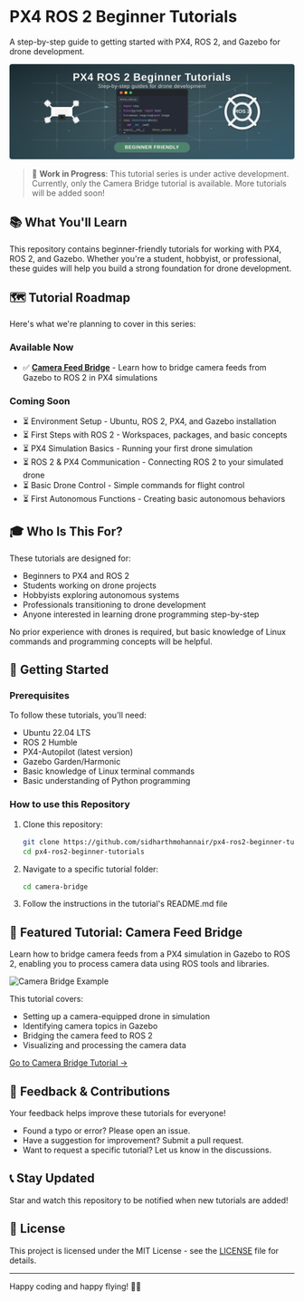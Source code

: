 # PX4 ROS 2 Beginner Tutorials

A step-by-step guide to getting started with PX4, ROS 2, and Gazebo for drone development.

![PX4 ROS 2 Basics](images/repo-banner.png)

> 🚧 **Work in Progress**: This tutorial series is under active development. Currently, only the Camera Bridge tutorial is available. More tutorials will be added soon!

## 📚 What You'll Learn

This repository contains beginner-friendly tutorials for working with PX4, ROS 2, and Gazebo. Whether you're a student, hobbyist, or professional, these guides will help you build a strong foundation for drone development.

## 🗺️ Tutorial Roadmap

Here's what we're planning to cover in this series:

### Available Now
- ✅ [**Camera Feed Bridge**](camera-bridge/) - Learn how to bridge camera feeds from Gazebo to ROS 2 in PX4 simulations

### Coming Soon
- ⏳ Environment Setup - Ubuntu, ROS 2, PX4, and Gazebo installation
- ⏳ First Steps with ROS 2 - Workspaces, packages, and basic concepts
- ⏳ PX4 Simulation Basics - Running your first drone simulation
- ⏳ ROS 2 & PX4 Communication - Connecting ROS 2 to your simulated drone
- ⏳ Basic Drone Control - Simple commands for flight control
- ⏳ First Autonomous Functions - Creating basic autonomous behaviors

## 🎓 Who Is This For?

These tutorials are designed for:
- Beginners to PX4 and ROS 2
- Students working on drone projects
- Hobbyists exploring autonomous systems
- Professionals transitioning to drone development
- Anyone interested in learning drone programming step-by-step

No prior experience with drones is required, but basic knowledge of Linux commands and programming concepts will be helpful.

## 🚀 Getting Started

### Prerequisites

To follow these tutorials, you'll need:
- Ubuntu 22.04 LTS
- ROS 2 Humble
- PX4-Autopilot (latest version)
- Gazebo Garden/Harmonic
- Basic knowledge of Linux terminal commands
- Basic understanding of Python programming

### How to use this Repository

1. Clone this repository:
   ```bash
   git clone https://github.com/sidharthmohannair/px4-ros2-beginner-tutorials.git
   cd px4-ros2-beginner-tutorials
   ```

2. Navigate to a specific tutorial folder:
   ```bash
   cd camera-bridge
   ```

3. Follow the instructions in the tutorial's README.md file

## 📸 Featured Tutorial: Camera Feed Bridge

Learn how to bridge camera feeds from a PX4 simulation in Gazebo to ROS 2, enabling you to process camera data using ROS tools and libraries.

![Camera Bridge Example](camera-bridge/images/camera_feed.jpg)

This tutorial covers:
- Setting up a camera-equipped drone in simulation
- Identifying camera topics in Gazebo
- Bridging the camera feed to ROS 2
- Visualizing and processing the camera data

[Go to Camera Bridge Tutorial →](camera-bridge/)

## 📝 Feedback & Contributions

Your feedback helps improve these tutorials for everyone!

- Found a typo or error? Please open an issue.
- Have a suggestion for improvement? Submit a pull request.
- Want to request a specific tutorial? Let us know in the discussions.

## 📞 Stay Updated

Star and watch this repository to be notified when new tutorials are added!

## 📜 License

This project is licensed under the MIT License - see the [LICENSE](/LICENSE) file for details.

---

Happy coding and happy flying! 🚁✨